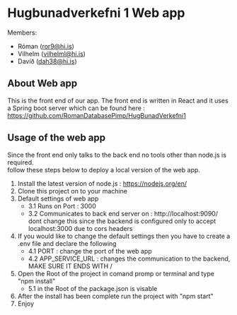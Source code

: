 # Hugbunadverkefni 1 Web app
Members: 
* Róman (ror9@hi.is)
* Vilhelm (vilhelml@hi.is)
* Davíð (dah38@hi.is)

## About Web app
This is the front end of our app. The front end is written in React and 
it uses a Spring boot server which can be found here : https://github.com/RomanDatabasePimp/HugBunadVerkefni1 <br>

## Usage of the web app
Since the front end only talks to the back end no tools other than node.js is required.<br>
follow these steps below to deploy a local version of the web app. <br>
1. Install the latest version of node.js : https://nodejs.org/en/
2. Clone this project on to your machine
3. Default settings of web app
   - 3.1 Runs on Port : 3000
   - 3.2 Communicates to back end server on : http://localhost:9090/ <br>
     dont change this since the backend is configured only to accept localhost:3000 due to cors headers
4. If you would like to change the default settings then you have to create a .env file and declare the following
   - 4.1 PORT  : change the port of the web app
   - 4.2 APP_SERVICE_URL : changes the communication to the backend, MAKE SURE IT ENDS WITH / 
5. Open the Root of the project in comand promp or terminal and type "npm install"
   - 5.1 in the Root of the package.json is visable
6. After the install has been complete run the project with "npm start"
7. Enjoy
